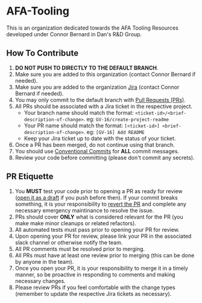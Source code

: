 # AFA-Tooling

This is an organization dedicated towards the AFA Tooling Resources developed under Connor Bernard in Dan's R&D Group.

## How To Contribute

1. __DO NOT PUSH TO DIRECTLY TO THE DEFAULT BRANCH__.
2. Make sure you are added to this organization (contact Connor Bernard if needed).
3. Make sure you are added to the organization [Jira](https://dashbd.atlassian.net/jira) (contact Connor Bernard if needed).
4. You may only commit to the default branch with [Pull Requests (PRs)](https://docs.github.com/en/pull-requests/collaborating-with-pull-requests/proposing-changes-to-your-work-with-pull-requests/about-pull-requests).
5. All PRs should be associated with a Jira ticket in the respective project.
    - Your branch name should match the format: `<ticket-id>/<brief-description-of-change>`.  eg: `GV-16/create-project-readme`
    - Your PR name should match the format: `[<ticket-id>] <brief-description-of-change>`.  eg: `[GV-16] Add README`
    - Keep your Jira ticket up to date with the status of your ticket.
6. Once a PR has been merged, do not continue using that branch.
8. You should use [Conventional Commits](https://www.conventionalcommits.org/en/v1.0.0/) for __ALL__ commit messages.
9. Review your code before committing (please don't commit any secrets).

## PR Etiquette

1. You __MUST__ test your code prior to opening a PR as ready for review ([open it as a draft](https://docs.github.com/en/pull-requests/collaborating-with-pull-requests/proposing-changes-to-your-work-with-pull-requests/changing-the-stage-of-a-pull-request) if you push before then).  If your commit breaks something, it is your responsibility to [revert the PR](https://docs.github.com/en/pull-requests/collaborating-with-pull-requests/incorporating-changes-from-a-pull-request/reverting-a-pull-request) and complete any necessary emergency maintinance to resolve the issue.
2. PRs should cover __ONLY__ what is considered relevant for the PR (you make make minor cleanups or related refactors).
3. All automated tests must pass prior to opening your PR for review.
4. Upon opening your PR for review, please link your PR in the associated slack channel or otherwise notify the team.
5. All PR comments must be resolved prior to merging.
6. All PRs must have at least one review prior to merging (this can be done by anyone in the team).
7. Once you open your PR, it is your responsibility to merge it in a timely manner, so be proactive in responding to comments and making necessary changes.
8. Please review PRs if you feel comfortable with the change types (remember to update the respective Jira tickets as necessary).
